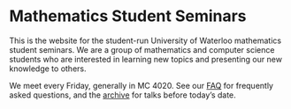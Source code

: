 # Mathematics Student Seminars

This is the website for the student-run University of Waterloo mathematics
student seminars. We are a group of mathematics and computer science students
who are interested in learning new topics and presenting our new knowledge to
others.

We meet every Friday, generally in MC 4020. See our [FAQ](/seminar/faq) for
frequently asked questions, and the [archive](/seminar/archive) for talks
before today’s date.
